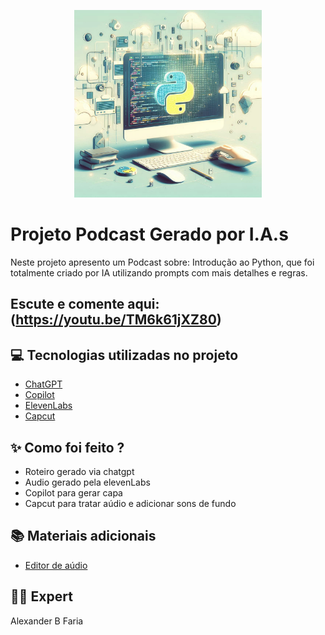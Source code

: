 <p align="center">
<img 
    src="Podcast image.png"
    width="300"
/>
</p>

# Projeto Podcast Gerado por I.A.s

Neste projeto apresento um Podcast sobre: Introdução ao Python, que foi totalmente criado por IA utilizando prompts com mais detalhes e regras.

## Escute e comente aqui: (https://youtu.be/TM6k61jXZ80)

## 💻 Tecnologias utilizadas no projeto

- [ChatGPT](https://chat.openai.com/) 
- [Copilot](https://www.leonardo.ai.com)
- [ElevenLabs](https://beta.elevenlabs.io/)
- [Capcut](https://www.capcut.com/pt-br/)

## ✨ Como foi feito ?

- Roteiro gerado via chatgpt
- Audio gerado pela elevenLabs
- Copilot para gerar capa
- Capcut para tratar aúdio e adicionar sons de fundo

## 📚 Materiais adicionais

- [Editor de aúdio](https://www.capcut.com/editor?from_page=landing_page&__action_from=picture_V%C3%ADdeos%20profissionais%20em%20minutos,%20n%C3%A3o%20em%20horas.)



## 👨‍💻 Expert
   Alexander B Faria
